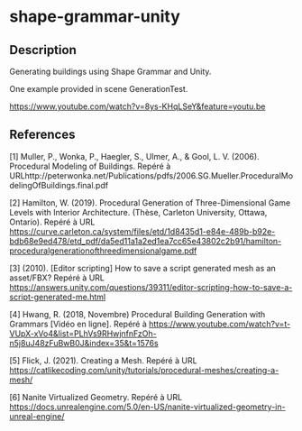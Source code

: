 ﻿# shape-grammar-unity
## Description
Generating buildings using Shape Grammar and Unity.

One example provided in scene GenerationTest.

https://www.youtube.com/watch?v=8ys-KHqLSeY&feature=youtu.be

## References
[1] Muller, P., Wonka, P., Haegler, S., Ulmer, A., & Gool, L. V. (2006). Procedural Modeling of Buildings. Repéré à URLhttp://peterwonka.net/Publications/pdfs/2006.SG.Mueller.ProceduralModelingOfBuildings.final.pdf

[2] Hamilton, W. (2019). Procedural Generation of Three-Dimensional Game Levels with Interior Architecture. (Thèse, Carleton University, Ottawa, Ontario). Repéré à URL https://curve.carleton.ca/system/files/etd/1d8435d1-e84e-489b-b92e-bdb68e9ed478/etd_pdf/da5ed11a1a2ed1ea7cc65e43802c2b91/hamilton-proceduralgenerationofthreedimensionalgame.pdf

[3] (2010). [Editor scripting] How to save a script generated mesh as an asset/FBX? Repéré à URL https://answers.unity.com/questions/39311/editor-scripting-how-to-save-a-script-generated-me.html

[4] Hwang, R. (2018, Novembre) Procedural Building Generation with Grammars [Vidéo en ligne]. Repéré à https://www.youtube.com/watch?v=t-VUpX-xVo4&list=PLhVs9RHwjnfnFzOh-n5j8uJ48zFuBwB0J&index=35&t=1576s

[5] Flick, J. (2021). Creating a Mesh. Repéré à URL https://catlikecoding.com/unity/tutorials/procedural-meshes/creating-a-mesh/

[6] Nanite Virtualized Geometry. Repéré à URL https://docs.unrealengine.com/5.0/en-US/nanite-virtualized-geometry-in-unreal-engine/ 
